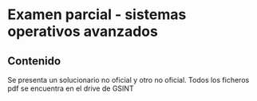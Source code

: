 # Examen parcial - sistemas operativos avanzados
## Contenido
Se presenta un solucionario no oficial y otro no oficial. Todos los ficheros pdf se encuentra en el drive de GSINT

